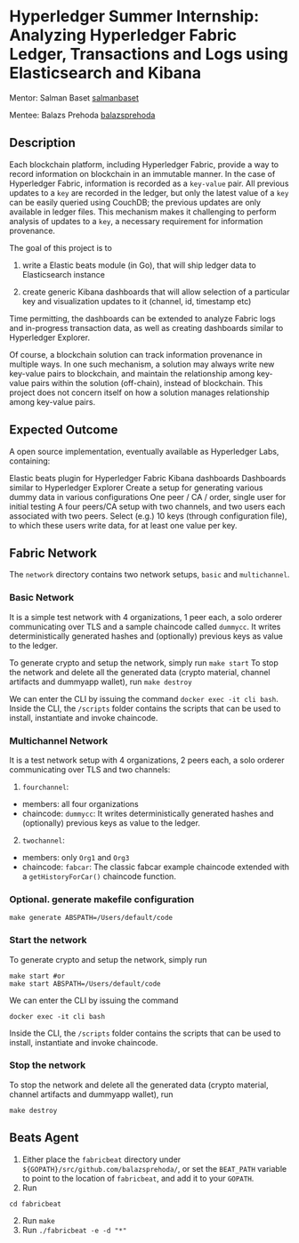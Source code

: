 # Hyperledger Summer Internship: Analyzing Hyperledger Fabric Ledger, Transactions and Logs using Elasticsearch and Kibana

Mentor: Salman Baset [salmanbaset](https://github.com/salmanbaset)

Mentee: Balazs Prehoda [balazsprehoda](https://github.com/balazsprehoda)

## Description

Each blockchain platform, including Hyperledger Fabric, provide a way to record information on blockchain in an immutable manner. In the case of Hyperledger Fabric, information is recorded as a `key-value` pair. All previous updates to a `key` are recorded in the ledger, but only the latest value of a `key` can be easily queried using CouchDB; the previous updates are only available in ledger files. This mechanism makes it challenging to perform analysis of updates to a `key`, a necessary requirement for information provenance.

The goal of this project is to

1. write a Elastic beats module (in Go), that will ship ledger data to Elasticsearch instance

2. create generic Kibana dashboards that will allow selection of a particular key and visualization updates to it (channel, id, timestamp etc)

Time permitting, the dashboards can be extended to analyze Fabric logs and in-progress transaction data, as well as creating dashboards similar to Hyperledger Explorer.

Of course, a blockchain solution can track information provenance in multiple ways. In one such mechanism, a solution may always write new key-value pairs to blockchain, and maintain the relationship among key-value pairs within the solution (off-chain), instead of blockchain. This project does not concern itself on how a solution manages relationship among key-value pairs.

## Expected Outcome

A open source implementation, eventually available as Hyperledger Labs, containing:

Elastic beats plugin for Hyperledger Fabric
Kibana dashboards
Dashboards similar to Hyperledger Explorer
Create a setup for generating various dummy data in various configurations
One peer / CA / order, single user for initial testing
A four peers/CA setup with two channels, and two users each associated with two peers. Select (e.g.) 10 keys (through configuration file), to which these users write data, for at least one value per key.

## Fabric Network

The `network` directory contains two network setups, `basic` and `multichannel`.

### Basic Network

It is a simple test network with 4 organizations, 1 peer each, a solo orderer communicating over TLS and a sample chaincode called `dummycc`. It writes deterministically generated hashes and (optionally) previous keys as value to the ledger.

To generate crypto and setup the network, simply run `make start`
To stop the network and delete all the generated data (crypto material, channel artifacts and dummyapp wallet), run `make destroy`

We can enter the CLI by issuing the command `docker exec -it cli bash`. Inside the CLI, the `/scripts` folder contains the scripts that can be used to install, instantiate and invoke chaincode.

### Multichannel Network

It is a test network setup with 4 organizations, 2 peers each, a solo orderer communicating over TLS and two channels:

1. `fourchannel`:
  * members: all four organizations
  * chaincode: `dummycc`: It writes deterministically generated hashes and (optionally) previous keys as value to the ledger.
2. `twochannel`:
  * members: only `Org1` and `Org3`
  * chaincode: `fabcar`: The classic fabcar example chaincode extended with a `getHistoryForCar()` chaincode function.

### Optional. generate makefile configuration
```
make generate ABSPATH=/Users/default/code
```

### Start the network

To generate crypto and setup the network, simply run

```
make start #or
make start ABSPATH=/Users/default/code

```

We can enter the CLI by issuing the command 
```
docker exec -it cli bash
```

Inside the CLI, the `/scripts` folder contains the scripts that can be used to install, instantiate and invoke chaincode.

### Stop the network

To stop the network and delete all the generated data (crypto material, channel artifacts and dummyapp wallet), run

```
make destroy
```

## Beats Agent

1. Either place the `fabricbeat` directory under `${GOPATH}/src/github.com/balazsprehoda/`, or set the `BEAT_PATH` variable to point to the location of `fabricbeat`, and add it to your `GOPATH`.
2. Run
```
cd fabricbeat
```
2. Run `make`
3. Run `./fabricbeat -e -d "*"`
